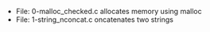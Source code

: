 * File: 0-malloc_checked.c allocates memory using malloc
* File: 1-string_nconcat.c oncatenates two strings
